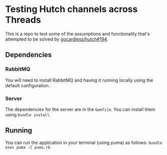 # Testing Hutch channels across Threads

This is a repo to test some of the assumptions and functionality
that's attempted to be solved by
[gocardless/hutch#194](https://github.com/gocardless/hutch/pull/194).

## Dependencies

### RabbitMQ

You will need to install RabbitMQ and having it running locally using
the default configuration.

### Server

The dependencies for the server are in the `Gemfile`. You can
install them using `bundle install`.

## Running

You can run the application in your terminal (using puma) as follows:
`bundle exec puma -C puma.rb`
